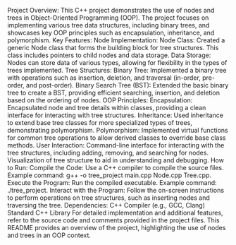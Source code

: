 Project Overview:
This C++ project demonstrates the use of nodes and trees in Object-Oriented Programming (OOP). The project focuses on implementing various tree data structures, including binary trees, and showcases key OOP principles such as encapsulation, inheritance, and polymorphism.
Key Features:
Node Implementation:
Node Class: Created a generic Node class that forms the building block for tree structures. This class includes pointers to child nodes and data storage.
Data Storage: Nodes can store data of various types, allowing for flexibility in the types of trees implemented.
Tree Structures:
Binary Tree: Implemented a binary tree with operations such as insertion, deletion, and traversal (in-order, pre-order, and post-order).
Binary Search Tree (BST): Extended the basic binary tree to create a BST, providing efficient searching, insertion, and deletion based on the ordering of nodes.
OOP Principles:
Encapsulation: Encapsulated node and tree details within classes, providing a clean interface for interacting with tree structures.
Inheritance: Used inheritance to extend base tree classes for more specialized types of trees, demonstrating polymorphism.
Polymorphism: Implemented virtual functions for common tree operations to allow derived classes to override base class methods.
User Interaction:
Command-line interface for interacting with the tree structures, including adding, removing, and searching for nodes.
Visualization of tree structure to aid in understanding and debugging.
How to Run:
Compile the Code:
Use a C++ compiler to compile the source files. Example command: g++ -o tree_project main.cpp Node.cpp Tree.cpp.
Execute the Program:
Run the compiled executable. Example command: ./tree_project.
Interact with the Program:
Follow the on-screen instructions to perform operations on tree structures, such as inserting nodes and traversing the tree.
Dependencies:
C++ Compiler (e.g., GCC, Clang)
Standard C++ Library
For detailed implementation and additional features, refer to the source code and comments provided in the project files. This README provides an overview of the project, highlighting the use of nodes and trees in an OOP context.
